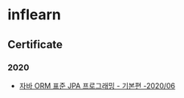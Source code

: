 # inflearn

## Certificate

### 2020
- [자바 ORM 표준 JPA 프로그래밍 - 기본편 -2020/06](https://www.inflearn.com/certificate/369033-324109-2442370)

